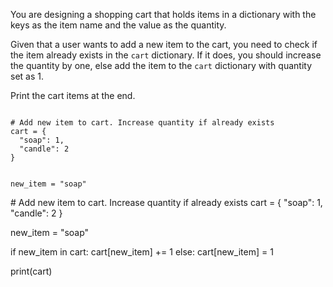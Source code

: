 You are designing a shopping cart that holds items in a dictionary with the keys as the item name and the value as the quantity.

Given that a user wants to add a new item to the cart, you need to check if the item already exists in the `cart` dictionary. If it does, you should increase the quantity by one, else add the item to the `cart` dictionary with quantity set as 1.

Print the cart items at the end.

<codeblock language="python" type="exercise" testMode="fixedInput">
<code>
# Add new item to cart. Increase quantity if already exists
cart = {
  "soap": 1,
  "candle": 2
}

new_item = "soap"
</code>

<solution>
# Add new item to cart. Increase quantity if already exists
cart = {
  "soap": 1,
  "candle": 2
}

new_item = "soap"

if new_item in cart:
  cart[new_item] += 1
else:
  cart[new_item] = 1

print(cart)
</solution>
</codeblock>